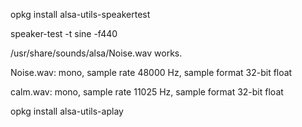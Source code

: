 opkg install alsa-utils-speakertest

speaker-test -t sine -f440

/usr/share/sounds/alsa/Noise.wav works.

Noise.wav: mono, sample rate 48000 Hz, sample format 32-bit float

calm.wav: mono, sample rate 11025 Hz, sample format 32-bit float

opkg install alsa-utils-aplay
